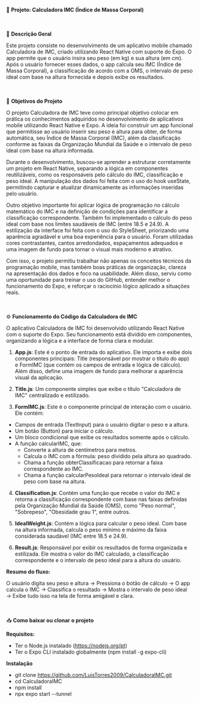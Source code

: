 📱 **Projeto: Calculadora IMC (Índice de Massa Corporal)**


ㅤ

📝 **Descrição Geral**

Este projeto consiste no desenvolvimento de um aplicativo mobile chamado Calculadora de IMC, criado utilizando React Native com suporte do Expo. O app permite que o usuário insira seu peso (em kg) e sua altura (em cm). Após o usuário fornecer esses dados, o app calcula seu IMC (Índice de Massa Corporal), a classificação de acordo com a OMS, o intervalo de peso ideal com base na altura fornecida e depois exibe os resultados. 


ㅤ

🎯 **Objetivos do Projeto**

  O projeto Calculadora de IMC teve como principal objetivo colocar em prática os conhecimentos adquiridos no desenvolvimento de aplicativos mobile utilizando React Native e Expo. A ideia foi construir um app funcional que permitisse ao usuário inserir seu peso e altura para obter, de forma automática, seu Índice de Massa Corporal (IMC), além da classificação conforme as faixas da Organização Mundial da Saúde e o intervalo de peso ideal com base na altura informada.
  
  Durante o desenvolvimento, buscou-se aprender a estruturar corretamente um projeto em React Native, separando a lógica em componentes reutilizáveis, como os responsáveis pelo cálculo do IMC, classificação e peso ideal. A manipulação dos dados foi feita com o uso do hook useState, permitindo capturar e atualizar dinamicamente as informações inseridas pelo usuário.
  
  Outro objetivo importante foi aplicar lógica de programação no cálculo matemático do IMC e na definição de condições para identificar a classificação correspondente. Também foi implementado o cálculo do peso ideal com base nos limites saudáveis de IMC (entre 18.5 e 24.9). A estilização da interface foi feita com o uso do StyleSheet, priorizando uma aparência agradável e uma boa experiência para o usuário. Foram utilizadas cores contrastantes, cantos arredondados, espaçamentos adequados e uma imagem de fundo para tornar o visual mais moderno e atrativo.
  
  Com isso, o projeto permitiu trabalhar não apenas os conceitos técnicos da programação mobile, mas também boas práticas de organização, clareza na apresentação dos dados e foco na usabilidade. Além disso, serviu como uma oportunidade para treinar o uso do GitHub, entender melhor o funcionamento do Expo, e reforçar o raciocínio lógico aplicado a situações reais.


ㅤ

⚙️ **Funcionamento do Código da Calculadora de IMC**

O aplicativo Calculadora de IMC foi desenvolvido utilizando React Native com o suporte do Expo. Seu funcionamento está dividido em componentes, organizando a lógica e a interface de forma clara e modular. 


1. **App.js**: Este é o ponto de entrada do aplicativo. Ele importa e exibe dois componentes principais: Title (responsável por mostrar o título do app) e FormIMC (que contém os campos de entrada e lógica de cálculo). Além disso, define uma imagem de fundo para melhorar a aparência visual da aplicação.

2. **Title.js**: Um componente simples que exibe o título "Calculadora de IMC" centralizado e estilizado.

3. **FormIMC.js**: Este é o componente principal de interação com o usuário. Ele contém:

- Campos de entrada (TextInput) para o usuário digitar o peso e a altura.
- Um botão (Button) para iniciar o cálculo.
- Um bloco condicional que exibe os resultados somente após o cálculo.
- A função calcularIMC, que:
  - Converte a altura de centímetros para metros.
  - Calcula o IMC com a fórmula: peso dividido pela altura ao quadrado.
  - Chama a função obterClassificacao para retornar a faixa correspondente ao IMC.
  - Chama a função calcularPesoIdeal para retornar o intervalo ideal de peso com base na altura.

4. **Classification.js**: Contém uma função que recebe o valor do IMC e retorna a classificação correspondente com base nas faixas definidas pela Organização Mundial da Saúde (OMS), como "Peso normal", "Sobrepeso", "Obesidade grau 1", entre outros.

5. **IdealWeight.js**: Contém a lógica para calcular o peso ideal. Com base na altura informada, calcula o peso mínimo e máximo da faixa considerada saudável (IMC entre 18.5 e 24.9).

6. **Result.js**: Responsável por exibir os resultados de forma organizada e estilizada. Ele mostra o valor do IMC calculado, a classificação correspondente e o intervalo de peso ideal para a altura do usuário.

**Resumo do fluxo:**

O usuário digita seu peso e altura → Pressiona o botão de cálculo → O app calcula o IMC → Classifica o resultado → Mostra o intervalo de peso ideal → Exibe tudo isso na tela de forma amigável e clara. 


ㅤ

📥 **Como baixar ou clonar o projeto**

**Requisitos:**
- Ter o Node.js instalado (https://nodejs.org/pt)
- Ter o Expo CLI instalado globalmente (npm install -g expo-cli)

**Instalação**
- git clone https://github.com/LuisTorres2009/CalculadoraIMC.git
- cd CalculadoraIMC
- npm install
- npx expo start --tunnel
